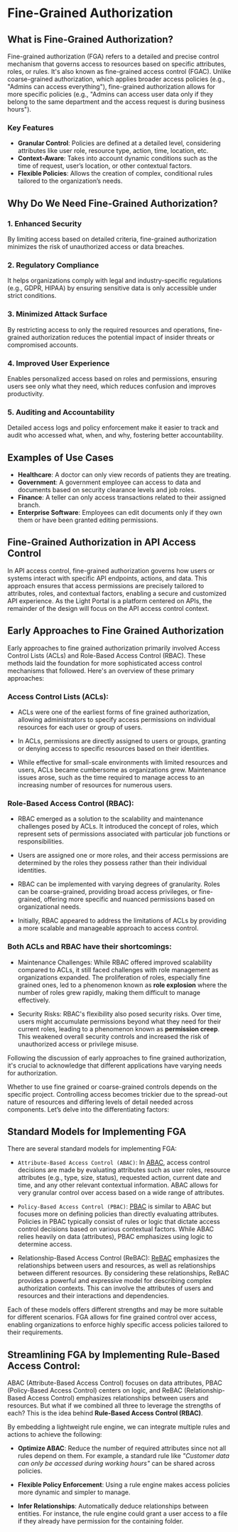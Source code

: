 # Fine-Grained Authorization

## What is Fine-Grained Authorization?
Fine-grained authorization (FGA) refers to a detailed and precise control mechanism that governs access to resources based on specific attributes, roles, or rules. It's also known as fine-grained access control (FGAC). Unlike coarse-grained authorization, which applies broader access policies (e.g., "Admins can access everything"), fine-grained authorization allows for more specific policies (e.g., "Admins can access user data only if they belong to the same department and the access request is during business hours").

### Key Features
- **Granular Control**: Policies are defined at a detailed level, considering attributes like user role, resource type, action, time, location, etc.
- **Context-Aware**: Takes into account dynamic conditions such as the time of request, user’s location, or other contextual factors.
- **Flexible Policies**: Allows the creation of complex, conditional rules tailored to the organization’s needs.

## Why Do We Need Fine-Grained Authorization?

### 1. **Enhanced Security**
By limiting access based on detailed criteria, fine-grained authorization minimizes the risk of unauthorized access or data breaches.

### 2. **Regulatory Compliance**
It helps organizations comply with legal and industry-specific regulations (e.g., GDPR, HIPAA) by ensuring sensitive data is only accessible under strict conditions.

### 3. **Minimized Attack Surface**
By restricting access to only the required resources and operations, fine-grained authorization reduces the potential impact of insider threats or compromised accounts.

### 4. **Improved User Experience**
Enables personalized access based on roles and permissions, ensuring users see only what they need, which reduces confusion and improves productivity.

### 5. **Auditing and Accountability**
Detailed access logs and policy enforcement make it easier to track and audit who accessed what, when, and why, fostering better accountability.

## Examples of Use Cases
- **Healthcare**: A doctor can only view records of patients they are treating.
- **Government**: A government employee can access to data and documents based on security clearance levels and job roles.
- **Finance**: A teller can only access transactions related to their assigned branch.
- **Enterprise Software**: Employees can edit documents only if they own them or have been granted editing permissions.

## Fine-Grained Authorization in API Access Control

In API access control, fine-grained authorization governs how users or systems interact with specific API endpoints, actions, and data. This approach ensures that access permissions are precisely tailored to attributes, roles, and contextual factors, enabling a secure and customized API experience. As the Light Portal is a platform centered on APIs, the remainder of the design will focus on the API access control context.

## Early Approaches to Fine Grained Authorization

Early approaches to fine grained authorization primarily involved Access Control Lists (ACLs) and Role-Based Access Control (RBAC). These methods laid the foundation for more sophisticated access control mechanisms that followed. Here's an overview of these primary approaches:

### Access Control Lists (ACLs):

* ACLs were one of the earliest forms of fine grained authorization, allowing administrators to specify access permissions on individual resources for each user or group of users.

* In ACLs, permissions are directly assigned to users or groups, granting or denying access to specific resources based on their identities.

* While effective for small-scale environments with limited resources and users, ACLs became cumbersome as organizations grew. Maintenance issues arose, such as the time required to manage access to an increasing number of resources for numerous users.

### Role-Based Access Control (RBAC):

* RBAC emerged as a solution to the scalability and maintenance challenges posed by ACLs. It introduced the concept of roles, which represent sets of permissions associated with particular job functions or responsibilities.

* Users are assigned one or more roles, and their access permissions are determined by the roles they possess rather than their individual identities.

* RBAC can be implemented with varying degrees of granularity. Roles can be coarse-grained, providing broad access privileges, or fine-grained, offering more specific and nuanced permissions based on organizational needs.

* Initially, RBAC appeared to address the limitations of ACLs by providing a more scalable and manageable approach to access control.

### Both ACLs and RBAC have their shortcomings:

* Maintenance Challenges: While RBAC offered improved scalability compared to ACLs, it still faced challenges with role management as organizations expanded. The proliferation of roles, especially fine grained ones, led to a phenomenon known as **role explosion** where the number of roles grew rapidly, making them difficult to manage effectively.

* Security Risks: RBAC's flexibility also posed security risks. Over time, users might accumulate permissions beyond what they need for their current roles, leading to a phenomenon known as **permission creep**. This weakened overall security controls and increased the risk of unauthorized access or privilege misuse.

Following the discussion of early approaches to fine grained authorization, it's crucial to acknowledge that different applications have varying needs for authorization.

Whether to use fine grained or coarse-grained controls depends on the specific project. Controlling access becomes trickier due to the spread-out nature of resources and differing levels of detail needed across components. Let’s delve into the differentiating factors:

## Standard Models for Implementing FGA

There are several standard models for implementing FGA:

* `Attribute-Based Access Control (ABAC)`: In [ABAC](https://en.wikipedia.org/wiki/Attribute-based_access_control), access control decisions are made by evaluating attributes such as user roles, resource attributes (e.g., type, size, status), requested action, current date and time, and any other relevant contextual information. ABAC allows for very granular control over access based on a wide range of attributes.
    
* `Policy-Based Access Control (PBAC)`: [PBAC](https://www.nextlabs.com/what-is-policy-based-access-control/) is similar to ABAC but focuses more on defining policies than directly evaluating attributes. Policies in PBAC typically consist of rules or logic that dictate access control decisions based on various contextual factors. While ABAC relies heavily on data (attributes), PBAC emphasizes using logic to determine access.

* Relationship-Based Access Control (ReBAC): [ReBAC](https://en.wikipedia.org/wiki/Relationship-based_access_control) emphasizes the relationships between users and resources, as well as relationships between different resources. By considering these relationships, ReBAC provides a powerful and expressive model for describing complex authorization contexts. This can involve the attributes of users and resources and their interactions and dependencies.

Each of these models offers different strengths and may be more suitable for different scenarios. FGA allows for fine grained control over access, enabling organizations to enforce highly specific access policies tailored to their requirements. 

## Streamlining FGA by Implementing Rule-Based Access Control:

ABAC (Attribute-Based Access Control) focuses on data attributes, PBAC (Policy-Based Access Control) centers on logic, and ReBAC (Relationship-Based Access Control) emphasizes relationships between users and resources. But what if we combined all three to leverage the strengths of each? This is the idea behind **Rule-Based Access Control (RBAC)**.

By embedding a lightweight rule engine, we can integrate multiple rules and actions to achieve the following:  

- **Optimize ABAC**: Reduce the number of required attributes since not all rules depend on them. For example, a standard rule like *"Customer data can only be accessed during working hours"* can be shared across policies.  

- **Flexible Policy Enforcement**: Using a rule engine makes access policies more dynamic and simpler to manage.  

- **Infer Relationships**: Automatically deduce relationships between entities. For instance, the rule engine could grant a user access to a file if they already have permission for the containing folder.  


